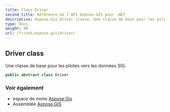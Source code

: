 ```yaml
---
title: Class Driver
second_title: Référence de l'API Aspose.GIS pour .NET
description: Aspose.Gis.Driver classe. Une classe de base pour les pilotes vers les données SIG.
type: docs
weight: 90
url: /fr/net/aspose.gis/driver/
---
```

## Driver class

Une classe de base pour les pilotes vers les données SIG.

```csharp
public abstract class Driver
```

### Voir également

* espace de noms [Aspose.Gis](../../aspose.gis/)
* Assemblée [Aspose.GIS](../../)


